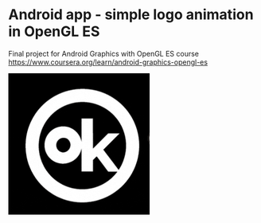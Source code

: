 # Android app - simple logo animation in OpenGL ES

Final project for Android Graphics with OpenGL ES course https://www.coursera.org/learn/android-graphics-opengl-es

![Alt Text](logo.gif)
